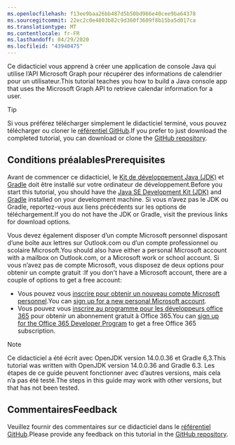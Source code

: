 ```yaml
---
ms.openlocfilehash: f13ee9baa26bb487d5b50bd966e40cee9ba64378
ms.sourcegitcommit: 22ec2c0e4803b82c9d360f3609f8b15ba5d017ca
ms.translationtype: MT
ms.contentlocale: fr-FR
ms.lasthandoff: 04/29/2020
ms.locfileid: "43940475"
---
```

<!-- markdownlint-disable MD002 MD041 -->

<span data-ttu-id="33224-101">Ce didacticiel vous apprend à créer une application de console Java qui utilise l’API Microsoft Graph pour récupérer des informations de calendrier pour un utilisateur.</span><span class="sxs-lookup"><span data-stu-id="33224-101">This tutorial teaches you how to build a Java console app that uses the Microsoft Graph API to retrieve calendar information for a user.</span></span>

> [!TIP]
> <span data-ttu-id="33224-102">Si vous préférez télécharger simplement le didacticiel terminé, vous pouvez télécharger ou cloner le [référentiel GitHub](https://github.com/microsoftgraph/msgraph-training-java).</span><span class="sxs-lookup"><span data-stu-id="33224-102">If you prefer to just download the completed tutorial, you can download or clone the [GitHub repository](https://github.com/microsoftgraph/msgraph-training-java).</span></span>

## <a name="prerequisites"></a><span data-ttu-id="33224-103">Conditions préalables</span><span class="sxs-lookup"><span data-stu-id="33224-103">Prerequisites</span></span>

<span data-ttu-id="33224-104">Avant de commencer ce didacticiel, le [Kit de développement Java (JDK)](https://java.com/en/download/faq/develop.xml) et [Gradle](https://gradle.org/) doit être installé sur votre ordinateur de développement.</span><span class="sxs-lookup"><span data-stu-id="33224-104">Before you start this tutorial, you should have the [Java SE Development Kit (JDK)](https://java.com/en/download/faq/develop.xml) and [Gradle](https://gradle.org/) installed on your development machine.</span></span> <span data-ttu-id="33224-105">Si vous n’avez pas le JDK ou Gradle, reportez-vous aux liens précédents sur les options de téléchargement.</span><span class="sxs-lookup"><span data-stu-id="33224-105">If you do not have the JDK or Gradle, visit the previous links for download options.</span></span>

<span data-ttu-id="33224-106">Vous devez également disposer d’un compte Microsoft personnel disposant d’une boîte aux lettres sur Outlook.com ou d’un compte professionnel ou scolaire Microsoft.</span><span class="sxs-lookup"><span data-stu-id="33224-106">You should also have either a personal Microsoft account with a mailbox on Outlook.com, or a Microsoft work or school account.</span></span> <span data-ttu-id="33224-107">Si vous n’avez pas de compte Microsoft, vous disposez de deux options pour obtenir un compte gratuit :</span><span class="sxs-lookup"><span data-stu-id="33224-107">If you don't have a Microsoft account, there are a couple of options to get a free account:</span></span>

- <span data-ttu-id="33224-108">Vous pouvez vous [inscrire pour obtenir un nouveau compte Microsoft personnel](https://signup.live.com/signup?wa=wsignin1.0&rpsnv=12&ct=1454618383&rver=6.4.6456.0&wp=MBI_SSL_SHARED&wreply=https://mail.live.com/default.aspx&id=64855&cbcxt=mai&bk=1454618383&uiflavor=web&uaid=b213a65b4fdc484382b6622b3ecaa547&mkt=E-US&lc=1033&lic=1).</span><span class="sxs-lookup"><span data-stu-id="33224-108">You can [sign up for a new personal Microsoft account](https://signup.live.com/signup?wa=wsignin1.0&rpsnv=12&ct=1454618383&rver=6.4.6456.0&wp=MBI_SSL_SHARED&wreply=https://mail.live.com/default.aspx&id=64855&cbcxt=mai&bk=1454618383&uiflavor=web&uaid=b213a65b4fdc484382b6622b3ecaa547&mkt=E-US&lc=1033&lic=1).</span></span>
- <span data-ttu-id="33224-109">Vous pouvez vous [inscrire au programme pour les développeurs office 365](https://developer.microsoft.com/office/dev-program) pour obtenir un abonnement gratuit à Office 365.</span><span class="sxs-lookup"><span data-stu-id="33224-109">You can [sign up for the Office 365 Developer Program](https://developer.microsoft.com/office/dev-program) to get a free Office 365 subscription.</span></span>

> [!NOTE]
> <span data-ttu-id="33224-110">Ce didacticiel a été écrit avec OpenJDK version 14.0.0.36 et Gradle 6,3.</span><span class="sxs-lookup"><span data-stu-id="33224-110">This tutorial was written with OpenJDK version 14.0.0.36 and Gradle 6.3.</span></span> <span data-ttu-id="33224-111">Les étapes de ce guide peuvent fonctionner avec d’autres versions, mais cela n’a pas été testé.</span><span class="sxs-lookup"><span data-stu-id="33224-111">The steps in this guide may work with other versions, but that has not been tested.</span></span>

## <a name="feedback"></a><span data-ttu-id="33224-112">Commentaires</span><span class="sxs-lookup"><span data-stu-id="33224-112">Feedback</span></span>

<span data-ttu-id="33224-113">Veuillez fournir des commentaires sur ce didacticiel dans le [référentiel GitHub](https://github.com/microsoftgraph/msgraph-training-java).</span><span class="sxs-lookup"><span data-stu-id="33224-113">Please provide any feedback on this tutorial in the [GitHub repository](https://github.com/microsoftgraph/msgraph-training-java).</span></span>

